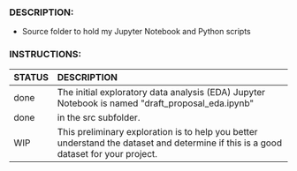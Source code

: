 ### DESCRIPTION:
- Source folder to hold my Jupyter Notebook and Python scripts

### INSTRUCTIONS:

| STATUS | DESCRIPTION                                                                                                                         |
| :----- | :---------------------------------------------------------------------------------------------------------------------------------- |
| done   | The initial exploratory data analysis (EDA) Jupyter Notebook is named "draft_proposal_eda.ipynb"                                    |
| done   | in the src subfolder.                                                                                                               |
| WIP    | This preliminary exploration is to help you better understand the dataset and determine if this is a good dataset for your project. |
